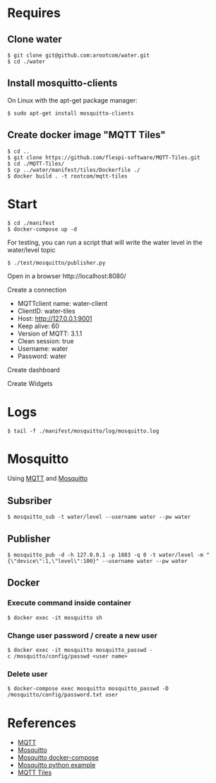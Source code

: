# Requires

## Clone water

    $ git clone git@github.com:arootcom/water.git
    $ cd ./water

## Install mosquitto-clients

On Linux with the apt-get package manager:

    $ sudo apt-get install mosquitto-clients

## Create docker image "MQTT Tiles"

    $ cd ..
    $ git clone https://github.com/flespi-software/MQTT-Tiles.git
    $ cd ./MQTT-Tiles/
    $ cp ../water/manifest/tiles/Dockerfile ./
    $ docker build . -t rootcom/mqtt-tiles

# Start

    $ cd ./manifest
    $ docker-compose up -d

For testing, you can run a script that will write the water level in the water/level topic

    $ ./test/mosquitto/publisher.py

Open in a browser
http://localhost:8080/

Сreate a connection
* MQTTclient name: water-client
* ClientID: water-tiles
* Host: http://127.0.0.1:9001
* Keep alive: 60
* Version of MQTT: 3.1.1
* Clean session:  true
* Username: water
* Password: water

Create dashboard

Create Widgets

# Logs

    $ tail -f ./manifest/mosquitto/log/mosquitto.log

# Mosquitto

Using [MQTT](http://en.wikipedia.org/wiki/Mqtt) and [Mosquitto](http://mosquitto.org/)

## Subsriber

    $ mosquitto_sub -t water/level --username water --pw water

## Publisher

    $ mosquitto_pub -d -h 127.0.0.1 -p 1883 -q 0 -t water/level -m "{\"device\":1,\"level\":100}" --username water --pw water

## Docker

### Execute command inside container

    $ docker exec -it mosquitto sh

### Change user password / create a new user

    $ docker exec -it mosquitto mosquitto_passwd -c /mosquitto/config/passwd <user name>

### Delete user

    $ docker-compose exec mosquitto mosquitto_passwd -D /mosquitto/config/password.txt user

# References

 * [MQTT](http://en.wikipedia.org/wiki/Mqtt)
 * [Mosquitto](http://mosquitto.org/)
 * [Mosquitto docker-compose](https://github.com/vvatelot/mosquitto-docker-compose)
 * [Mosquitto python example](https://github.com/roppert/mosquitto-python-example)
 * [MQTT Tiles](https://flespi.com/tools/mqtt-tiles)

